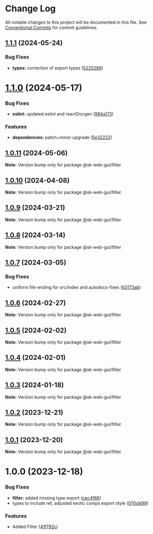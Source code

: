 # Change Log

All notable changes to this project will be documented in this file.
See [Conventional Commits](https://conventionalcommits.org) for commit guidelines.

## [1.1.1](https://github.com/Sundsvallskommun/web-shared-components/compare/@sk-web-gui/filter@1.1.0...@sk-web-gui/filter@1.1.1) (2024-05-24)

### Bug Fixes

- **types:** correction of export types ([5225289](https://github.com/Sundsvallskommun/web-shared-components/commit/52252890b4206faa9bc70111e75f1ef818e0d8fe))

# [1.1.0](https://github.com/Sundsvallskommun/web-shared-components/compare/@sk-web-gui/filter@1.0.11...@sk-web-gui/filter@1.1.0) (2024-05-17)

### Bug Fixes

- **eslint:** updated eslint and reactDocgen ([984a173](https://github.com/Sundsvallskommun/web-shared-components/commit/984a17371f052a0cbe23d01fd31722f0fa2a56eb))

### Features

- **dependencies:** patch+minor upgrade ([5e32222](https://github.com/Sundsvallskommun/web-shared-components/commit/5e322229e362aac60ad69771a41ee2ac1397f93b))

## [1.0.11](https://github.com/Sundsvallskommun/web-shared-components/compare/@sk-web-gui/filter@1.0.10...@sk-web-gui/filter@1.0.11) (2024-05-06)

**Note:** Version bump only for package @sk-web-gui/filter

## [1.0.10](https://github.com/Sundsvallskommun/web-shared-components/compare/@sk-web-gui/filter@1.0.9...@sk-web-gui/filter@1.0.10) (2024-04-08)

**Note:** Version bump only for package @sk-web-gui/filter

## [1.0.9](https://github.com/Sundsvallskommun/web-shared-components/compare/@sk-web-gui/filter@1.0.8...@sk-web-gui/filter@1.0.9) (2024-03-21)

**Note:** Version bump only for package @sk-web-gui/filter

## [1.0.8](https://github.com/Sundsvallskommun/web-shared-components/compare/@sk-web-gui/filter@1.0.7...@sk-web-gui/filter@1.0.8) (2024-03-14)

**Note:** Version bump only for package @sk-web-gui/filter

## [1.0.7](https://github.com/Sundsvallskommun/web-shared-components/compare/@sk-web-gui/filter@1.0.6...@sk-web-gui/filter@1.0.7) (2024-03-05)

### Bug Fixes

- uniform file-ending for src/index and autodocs-fixes ([63173ab](https://github.com/Sundsvallskommun/web-shared-components/commit/63173ab9474b4cb3bc97da6b780bdfb4ae65990c))

## [1.0.6](https://github.com/Sundsvallskommun/web-shared-components/compare/@sk-web-gui/filter@1.0.5...@sk-web-gui/filter@1.0.6) (2024-02-27)

**Note:** Version bump only for package @sk-web-gui/filter

## [1.0.5](https://github.com/Sundsvallskommun/web-shared-components/compare/@sk-web-gui/filter@1.0.4...@sk-web-gui/filter@1.0.5) (2024-02-02)

**Note:** Version bump only for package @sk-web-gui/filter

## [1.0.4](https://github.com/Sundsvallskommun/web-shared-components/compare/@sk-web-gui/filter@1.0.3...@sk-web-gui/filter@1.0.4) (2024-02-01)

**Note:** Version bump only for package @sk-web-gui/filter

## [1.0.3](https://github.com/Sundsvallskommun/web-shared-components/compare/@sk-web-gui/filter@1.0.2...@sk-web-gui/filter@1.0.3) (2024-01-18)

**Note:** Version bump only for package @sk-web-gui/filter

## [1.0.2](https://github.com/Sundsvallskommun/web-shared-components/compare/@sk-web-gui/filter@1.0.1...@sk-web-gui/filter@1.0.2) (2023-12-21)

**Note:** Version bump only for package @sk-web-gui/filter

## [1.0.1](https://github.com/Sundsvallskommun/web-shared-components/compare/@sk-web-gui/filter@1.0.0...@sk-web-gui/filter@1.0.1) (2023-12-20)

**Note:** Version bump only for package @sk-web-gui/filter

# 1.0.0 (2023-12-18)

### Bug Fixes

- **filter:** added missing type export ([cec4f66](https://github.com/Sundsvallskommun/web-shared-components/commit/cec4f66f3bbb50c310d57e861869f3a66a781e12))
- types to include ref, adjusted exotic comps export style ([070d499](https://github.com/Sundsvallskommun/web-shared-components/commit/070d4990ecea5d5ce90ebdd684a381bb8ad95861))

### Features

- Added Filter ([41f792c](https://github.com/Sundsvallskommun/web-shared-components/commit/41f792c392fd0987e41ad175e2748260856d2c5f))
